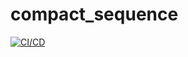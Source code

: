 # compact_sequence

[![CI/CD](https://github.com/HappyPotatoman/compact_sequence/actions/workflows/compact_sequence.yml/badge.svg)](https://github.com/HappyPotatoman/compact_sequence/actions/workflows/compact_sequence.yml)
